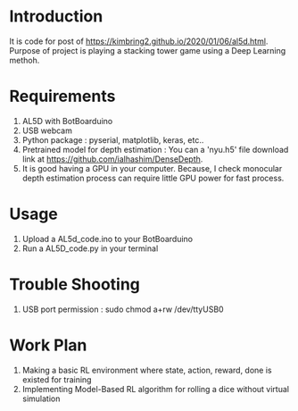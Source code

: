 # Introduction
It is code for post of https://kimbring2.github.io/2020/01/06/al5d.html. Purpose of project is playing a stacking tower game using a Deep Learning methoh.

# Requirements
1. AL5D with BotBoarduino
2. USB webcam
3. Python package : pyserial, matplotlib, keras, etc..
4. Pretrained model for depth estimation : You can a 'nyu.h5' file download link at https://github.com/ialhashim/DenseDepth.
5. It is good having a GPU in your computer. Because, I check monocular depth estimation process can require little GPU power for fast process.  

# Usage
1. Upload a AL5d_code.ino to your BotBoarduino
2. Run a AL5D_code.py in your terminal

# Trouble Shooting
1. USB port permission : sudo chmod a+rw /dev/ttyUSB0

# Work Plan
1. Making a basic RL environment where state, action, reward, done is existed for training
2. Implementing Model-Based RL algorithm for rolling a dice without virtual simulation 
